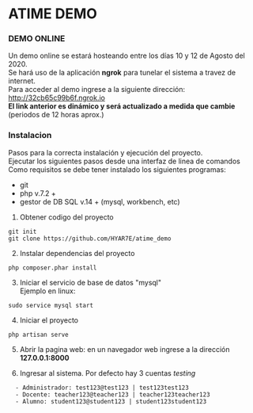 # ATIME DEMO

### DEMO ONLINE
Un demo online se estará hosteando entre los días 10 y 12 de Agosto del 2020.<br>
Se hará uso de la aplicación **ngrok** para tunelar el sistema a travez de internet. <br>
Para acceder al demo ingrese a la siguiente dirección: http://32cb65c99b6f.ngrok.io <br>
**El link anterior es dinámico y será actualizado a medida que cambie** (periodos de 12 horas aprox.)

### Instalacion
Pasos para la correcta instalación y ejecución del proyecto. <br>
Ejecutar los siguientes pasos desde una interfaz de linea de comandos <br>
Como requisitos se debe tener instalado los siguientes programas: <br>
- git
- php v.7.2 +
- gestor de DB SQL v.14 + (mysql, workbench, etc)


1. Obtener codigo del proyecto
  ```
  git init
  git clone https://github.com/HYAR7E/atime_demo
  ```
2. Instalar dependencias del proyecto
  ```
  php composer.phar install
  ```
3. Iniciar el servicio de base de datos "mysql" <br>
  Ejemplo en linux:
  ```
  sudo service mysql start
  ```
4. Iniciar el proyecto
  ```
  php artisan serve
  ```
5. Abrir la pagina web: en un navegador web ingrese a la dirección **127.0.0.1:8000**

6. Ingresar al sistema. Por defecto hay 3 cuentas *testing* <br>
```
  - Administrador: test123@test123 | test123test123
  - Docente: teacher123@teacher123 | teacher123teacher123
  - Alumno: student123@student123 | student123student123
```
